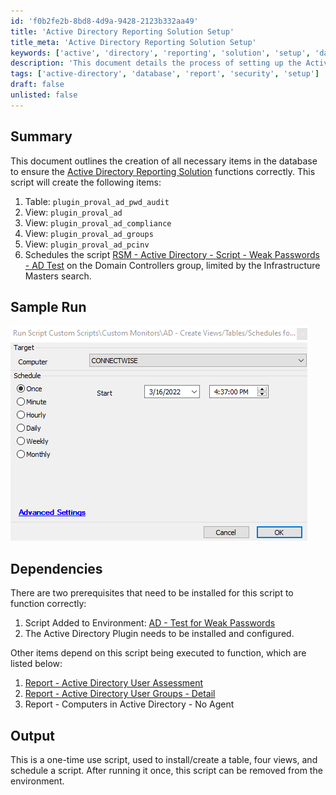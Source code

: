 ```yaml
---
id: 'f0b2fe2b-8bd8-4d9a-9428-2123b332aa49'
title: 'Active Directory Reporting Solution Setup'
title_meta: 'Active Directory Reporting Solution Setup'
keywords: ['active', 'directory', 'reporting', 'solution', 'setup', 'database']
description: 'This document details the process of setting up the Active Directory Reporting Solution by creating necessary database items, including tables and views, along with scheduling an essential script for compliance and security checks.'
tags: ['active-directory', 'database', 'report', 'security', 'setup']
draft: false
unlisted: false
---
```


## Summary

This document outlines the creation of all necessary items in the database to ensure the [Active Directory Reporting Solution](<../reports/Active Directory Reporting Solution.md>) functions correctly. This script will create the following items:

1. Table: `plugin_proval_ad_pwd_audit`
2. View: `plugin_proval_ad`
3. View: `plugin_proval_ad_compliance`
4. View: `plugin_proval_ad_groups`
5. View: `plugin_proval_ad_pcinv`
6. Schedules the script [RSM - Active Directory - Script - Weak Passwords - AD Test](https://proval.itglue.com/DOC-5078775-9590761) on the Domain Controllers group, limited by the Infrastructure Masters search.

## Sample Run

![Sample Run](../../../static/img/AD---Create-ViewsTableSchedule-for-AD-Reporting-Solution/image_1.png)

## Dependencies

There are two prerequisites that need to be installed for this script to function correctly:

1. Script Added to Environment: [AD - Test for Weak Passwords](https://proval.itglue.com/DOC-5078775-9492875)
2. The Active Directory Plugin needs to be installed and configured.

Other items depend on this script being executed to function, which are listed below:

1. [Report - Active Directory User Assessment](<../reports/Active Directory User Assessment.md>)
2. [Report - Active Directory User Groups - Detail](https://proval.itglue.com/DOC-5078775-9493130)
3. Report - Computers in Active Directory - No Agent

## Output

This is a one-time use script, used to install/create a table, four views, and schedule a script. After running it once, this script can be removed from the environment.

